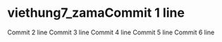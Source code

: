 # viethung7_zamaCommit 1 line
Commit 2 line
Commit 3 line
Commit 4 line
Commit 5 line
Commit 6 line
